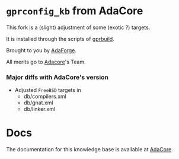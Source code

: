 # `gprconfig_kb` from AdaCore

This fork is a (slight) adjustment of some (exotic ?) targets.

It is installed through the scripts of [gprbuild](https://github.com/AdaForge/gprbuild).


Brought to you by [AdaForge](https://www.Adaforge.org).

All merits go to [Adacore](https://www.Adacore.com)'s Team.


### Major diffs with AdaCore's version

* Adjusted `FreeBSD` targets in
  * db/compilers.xml
  * db/gnat.xml
  * db/linker.xml


# Docs

The documentation for this knowledge base is available at 
[AdaCore](http://docs.adacore.com/gprbuild-docs/html/gprbuild_ug/companion_tools.html#the-gprconfig-knowledge-base).
